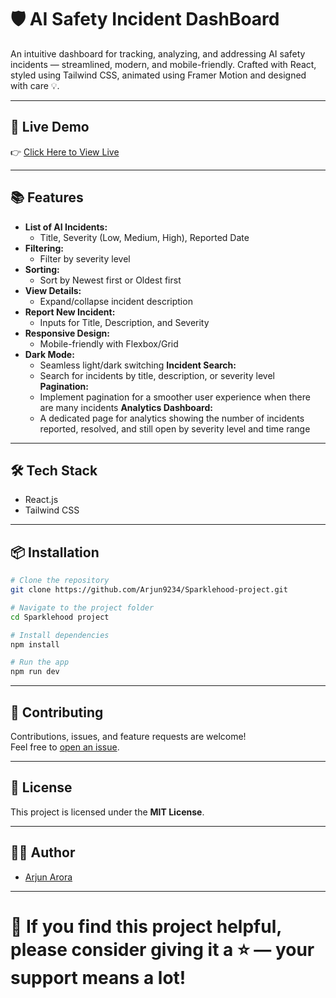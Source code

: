 # 🛡️ AI Safety Incident DashBoard

An intuitive dashboard for tracking, analyzing, and addressing AI safety incidents — streamlined, modern, and mobile-friendly.
Crafted with React, styled using Tailwind CSS, animated using Framer Motion and designed with care 💡.

---

## 🚀 Live Demo

👉 [Click Here to View Live]()

---

## 📚 Features

- **List of AI Incidents:**
  - Title, Severity (Low, Medium, High), Reported Date
- **Filtering:**
  - Filter by severity level
- **Sorting:**
  - Sort by Newest first or Oldest first
- **View Details:**
  - Expand/collapse incident description
- **Report New Incident:**
  - Inputs for Title, Description, and Severity
- **Responsive Design:**
  - Mobile-friendly with Flexbox/Grid
- **Dark Mode:**
  - Seamless light/dark switching
    **Incident Search:**
  - Search for incidents by title, description, or severity level
    **Pagination:**
  - Implement pagination for a smoother user experience when there are many incidents
    **Analytics Dashboard:**
  - A dedicated page for analytics showing the number of incidents reported, resolved, and still open by severity level and time range

---

## 🛠 Tech Stack

- React.js
- Tailwind CSS

---

## 📦 Installation

```bash
# Clone the repository
git clone https://github.com/Arjun9234/Sparklehood-project.git

# Navigate to the project folder
cd Sparklehood project

# Install dependencies
npm install

# Run the app
npm run dev
```

---

## 🤝 Contributing

Contributions, issues, and feature requests are welcome!  
Feel free to [open an issue](https://github.com/Arjun9234/Sparklehood-project/issues).

---

## 📄 License

This project is licensed under the **MIT License**.

---

## 🙋‍♂️ Author

- [Arjun Arora](https://github.com/Arjun9234)

---

# 🌟 If you find this project helpful, please consider giving it a ⭐️ — your support means a lot!
